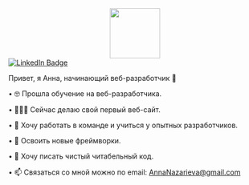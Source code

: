 <div id="header" align="center">
  <img src="https://media.giphy.com/media/Oj25fisQ3zhukVWY96/giphy.gif" width="100"/>
</div>
<div id="badges">
  <a href="https://www.linkedin.com/in/%D0%B0%D0%BD%D0%BD%D0%B0-%D0%BD%D0%B0%D0%B7%D0%B0%D1%80%D1%8C%D0%B5%D0%B2%D0%B0-0a3449131">
    <img src="https://img.shields.io/badge/LinkedIn-blue?style=for-the-badge&logo=linkedin&logoColor=white" alt="LinkedIn Badge"/>
  </a>
</div>






Привет, я Анна, начинающий веб-разработчик 👋

• 🤓 Прошла обучение на веб-разработчика.

• 👩🏼‍💻 Сейчас делаю свой первый веб-сайт.

• 🔞 Хочу работать в команде и учиться у опытных разработчиков.

• 🎯 Освоить новые фреймворки.

• 📝 Хочу писать чистый читабельный код.

• 📫 Связаться со мной можно по email: AnnaNazarieva@gmail.com
